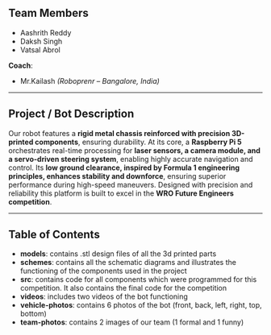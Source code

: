 ## Team Members  
- Aashrith Reddy
- Daksh Singh 
- Vatsal Abrol 

**Coach**: 
- Mr.Kailash *(Roboprenr – Bangalore, India)*  

---

## Project / Bot Description  
Our robot features a **rigid metal chassis reinforced with precision 3D-printed components**, ensuring durability. At its core, a **Raspberry Pi 5** orchestrates real-time processing for **laser sensors, a camera module, and a servo-driven steering system**, enabling highly accurate navigation and control. Its **low ground clearance, inspired by Formula 1 engineering principles, enhances stability and downforce**, ensuring superior performance during high-speed maneuvers. Designed with precision and reliability this platform is built to excel in the **WRO Future Engineers competition**.

---

## Table of Contents  
- **models**: contains .stl design files of all the 3d printed parts
- **schemes**: contains all the schematic diagrams and illustrates the functioning of the components used in the project
- **src**: contains code for all components which were programmed for this competition. It also contains the final code for the competition
- **videos**: includes two videos of the bot functioning
- **vehicle-photos**: contains 6 photos of the bot (front, back, left, right, top, bottom)
- **team-photos**: contains 2 images of our team (1 formal and 1 funny)  
